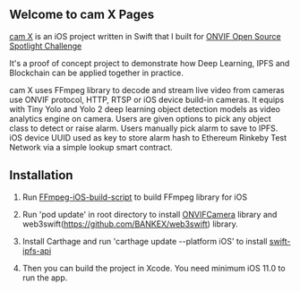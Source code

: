 ## Welcome to cam X Pages

[cam X](https://guides.github.com/features/mastering-markdown/) is an iOS project written in Swift that I built for [ONVIF Open Source Spotlight Challenge](https://onvif-challenge.bemyapp.com/)

It's a proof of concept project to demonstrate how Deep Learning, IPFS and Blockchain can be applied together in practice. 

cam X uses FFmpeg library to decode and stream live video from cameras use ONVIF protocol, HTTP, RTSP or iOS device build-in cameras. It equips with Tiny Yolo and Yolo 2 deep learning object detection models as video analytics engine on camera. Users are given options to pick any object class to detect or raise alarm. Users manually pick alarm to save to IPFS. iOS device UUID used as key to store alarm hash to Ethereum Rinkeby Test Network via a simple lookup smart contract.

## Installation

1. Run [FFmpeg-iOS-build-script](https://github.com/kewlbear/FFmpeg-iOS-build-script) to build FFmpeg library for iOS

2. Run 'pod update' in root directory to install [ONVIFCamera](https://github.com/rvi/ONVIFCamera) library and web3swift(https://github.com/BANKEX/web3swift) library.

3. Install Carthage and run 'carthage update --platform iOS' to install [swift-ipfs-api](https://github.com/ipfs/swift-ipfs-api)

4. Then you can build the project in Xcode. You need minimum iOS 11.0 to run the app.
